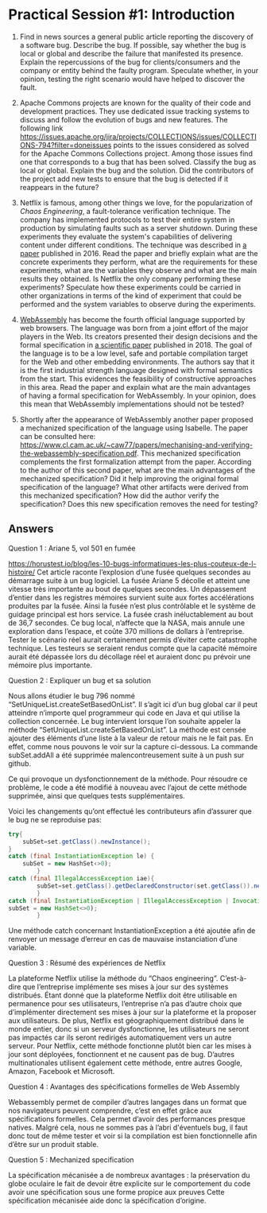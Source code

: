 # Practical Session #1: Introduction

1. Find in news sources a general public article reporting the discovery of a software bug. Describe the bug. If possible, say whether the bug is local or global and describe the failure that manifested its presence. Explain the repercussions of the bug for clients/consumers and the company or entity behind the faulty program. Speculate whether, in your opinion, testing the right scenario would have helped to discover the fault.

2. Apache Commons projects are known for the quality of their code and development practices. They use dedicated issue tracking systems to discuss and follow the evolution of bugs and new features. The following link https://issues.apache.org/jira/projects/COLLECTIONS/issues/COLLECTIONS-794?filter=doneissues points to the issues considered as solved for the Apache Commons Collections project. Among those issues find one that corresponds to a bug that has been solved. Classify the bug as local or global. Explain the bug and the solution. Did the contributors of the project add new tests to ensure that the bug is detected if it reappears in the future?

3. Netflix is famous, among other things we love, for the popularization of *Chaos Engineering*, a fault-tolerance verification technique. The company has implemented protocols to test their entire system in production by simulating faults such as a server shutdown. During these experiments they evaluate the system's capabilities of delivering content under different conditions. The technique was described in [a paper](https://arxiv.org/ftp/arxiv/papers/1702/1702.05843.pdf) published in 2016. Read the paper and briefly explain what are the concrete experiments they perform, what are the requirements for these experiments, what are the variables they observe and what are the main results they obtained. Is Netflix the only company performing these experiments? Speculate how these experiments could be carried in other organizations in terms of the kind of experiment that could be performed and the system variables to observe during the experiments.

4. [WebAssembly](https://webassembly.org/) has become the fourth official language supported by web browsers. The language was born from a joint effort of the major players in the Web. Its creators presented their design decisions and the formal specification in [a scientific paper](https://people.mpi-sws.org/~rossberg/papers/Haas,%20Rossberg,%20Schuff,%20Titzer,%20Gohman,%20Wagner,%20Zakai,%20Bastien,%20Holman%20-%20Bringing%20the%20Web%20up%20to%20Speed%20with%20WebAssembly.pdf) published in 2018. The goal of the language is to be a low level, safe and portable compilation target for the Web and other embedding environments. The authors say that it is the first industrial strength language designed with formal semantics from the start. This evidences the feasibility of constructive approaches in this area. Read the paper and explain what are the main advantages of having a formal specification for WebAssembly. In your opinion, does this mean that WebAssembly implementations should not be tested? 

5.  Shortly after the appearance of WebAssembly another paper proposed a mechanized specification of the language using Isabelle. The paper can be consulted here: https://www.cl.cam.ac.uk/~caw77/papers/mechanising-and-verifying-the-webassembly-specification.pdf. This mechanized specification complements the first formalization attempt from the paper. According to the author of this second paper, what are the main advantages of the mechanized specification? Did it help improving the original formal specification of the language? What other artifacts were derived from this mechanized specification? How did the author verify the specification? Does this new specification removes the need for testing?

## Answers

Question 1 : Ariane 5, vol 501 en fumée

https://horustest.io/blog/les-10-bugs-informatiques-les-plus-couteux-de-l-histoire/
Cet article raconte l’explosion d’une fusée quelques secondes au démarrage suite à un bug logiciel.
La fusée Ariane 5 décolle et atteint une vitesse très importante au bout de quelques secondes.
Un dépassement d’entier dans les registres mémoires survient suite aux fortes accélérations produites par la fusée.
Ainsi la fusée n’est plus contrôlable et le système de guidage principal est hors service.
La fusée crash inéluctablement au bout de 36,7 secondes.
Ce bug local, n’affecte que la NASA, mais annule une exploration dans l’espace, et coûte 370 millions de dollars à l’entreprise.
Tester le scénario réel aurait certainement permis d’éviter cette catastrophe technique.
Les testeurs se seraient rendus compte que la capacité mémoire aurait été dépassée lors du décollage réel et auraient donc pu prévoir une mémoire plus importante.























Question 2 : Expliquer un bug et sa solution

Nous allons étudier le bug 796 nommé “SetUniqueList.createSetBasedOnList”.
Il s’agit ici d’un bug global car il peut atteindre n’importe quel programmeur qui code en Java et qui utilise la collection concernée.
Le bug intervient lorsque l’on souhaite appeler la méthode “SetUniqueList.createSetBasedOnList”.
La méthode est censée ajouter des éléments d’une liste à la valeur de retour mais ne le fait pas.
En effet, comme nous pouvons le voir sur la capture ci-dessous.
La commande subSet.addAll a été supprimée malencontreusement suite à un push sur github.





Ce qui provoque un dysfonctionnement de la méthode.
Pour résoudre ce problème, le code a été modifié à nouveau avec l’ajout de cette méthode supprimée, ainsi que quelques tests supplémentaires.

Voici les changements qu’ont effectué les contributeurs afin d’assurer que le bug ne se reproduise pas:
```java
try{
    subSet=set.getClass().newInstance();
}
catch (final InstantiationException le) {
    subSet = new HashSet‹>0);
        }
catch (final IllegalAccessException iae){
        subSet=set.getClass().getDeclaredConstructor(set.getClass()).newInstance(set);
        }
catch (final InstantiationException | IllegalAccessException | InvocationTargetException | NoSuchlethodException ie) {
subSet = new HashSet<>0);
        }
```











Une méthode catch concernant InstantiationException a été ajoutée afin de renvoyer un message d’erreur en cas de mauvaise instanciation d’une variable.










Question 3 : Résumé des expériences de Netflix

La plateforme Netflix utilise la méthode du “Chaos engineering”. C’est-à-dire que l’entreprise implémente ses mises à jour sur des systèmes distribués.
Étant donné que la plateforme Netflix doit être utilisable en permanence pour ses utilisateurs, l’entreprise n’a pas d’autre choix que d’implémenter directement ses mises à jour sur la plateforme et la proposer aux utilisateurs.
De plus, Netflix est géographiquement distribué dans le monde entier, donc si un serveur dysfonctionne, les utilisateurs ne seront pas impactés car ils seront redirigés automatiquement vers un autre serveur.
Pour Netflix, cette méthode fonctionne plutôt bien car les mises à jour sont déployées, fonctionnent et ne causent pas de bug.
D’autres multinationales utilisent également cette méthode, entre autres Google, Amazon, Facebook et Microsoft.





Question 4 : Avantages des spécifications formelles de Web Assembly

Webassembly permet de compiler d’autres langages dans un format que nos navigateurs peuvent comprendre, c’est en effet grâce aux spécifications formelles. Cela permet d’avoir des performances presque natives.
Malgré cela, nous ne sommes pas à l’abri d'éventuels bug, il faut donc tout de même tester et voir si la compilation est bien fonctionnelle afin d’être sur un produit stable.











Question 5 : Mechanized specification

La spécification mécanisée a de nombreux avantages :
la préservation du globe oculaire
le fait de devoir être explicite sur le comportement du code
avoir une spécification sous une forme propice aux preuves
Cette spécification mécanisée aide donc la spécification d’origine.
